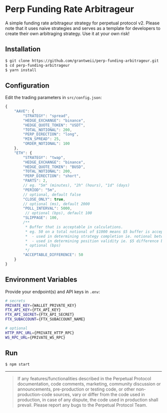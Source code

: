 # Perp Funding Rate Arbitrageur

A simple funding rate arbitrageur strategy for perpetual protocol v2. Please note that it uses naive strategies and serves as a template for developers to create their own arbitraging strategy. Use it at your own risk!

## Installation

```bash
$ git clone https://github.com/grantweii/perp-funding-arbitrageur.git
$ cd perp-funding-arbitrageur
$ yarn install
```

## Configuration

Edit the trading parameters in `src/config.json`:

```javascript
{
    "AAVE": {
        "STRATEGY": "spread",
        "HEDGE_EXCHANGE": "binance",
        "HEDGE_QUOTE_TOKEN": "USDT",
        "TOTAL_NOTIONAL": 200,
        "PERP_DIRECTION": "long",
        "MIN_SPREAD": 25,
        "ORDER_NOTIONAL": 100
    },
    "ETH": {
        "STRATEGY": "twap",
        "HEDGE_EXCHANGE": "binance",
        "HEDGE_QUOTE_TOKEN": "BUSD",
        "TOTAL_NOTIONAL": 200,
        "PERP_DIRECTION": "short",
        "PARTS": 2,
        // eg. "5m" (minutes), "2h" (hours), "1d" (days)
        "PERIOD": "5m",
        // optional, default false
        "CLOSE_ONLY": true,
        // optional (ms), default 2000
        "POLL_INTERVAL": 5000,
         // optional (bps), default 100
        "SLIPPAGE": 100,
        /**
         * Buffer that is acceptable in calculations.
         * eg. 50 on a total notional of $1000 means $5 buffer is acceptable.
         *  - used in determining strategy completion ie. notional between $995 and $1005 will be considered complete when OPENING
         *  - used in determining position validity ie. $5 difference between hedge notional and perp notional is still considered valid
         * optional (bps)
         */
        "ACCEPTABLE_DIFFERENCE": 50
    }
}
```

## Environment Variables

Provide your endpoint(s) and API keys in `.env`:

```bash
# secrets
PRIVATE_KEY={WALLET_PRIVATE_KEY}
FTX_API_KEY={FTX_API_KEY}
FTX_API_SECRET={FTX_API_SECRET}
FTX_SUBACCOUNT={FTX_SUBACCOUNT_NAME}

# optional
HTTP_RPC_URL={PRIVATE_HTTP_RPC}
WS_RPC_URL={PRIVATE_WS_RPC}
```

## Run

```bash
$ npm start
```

---

> If any features/functionalities described in the Perpetual Protocol documentation, code comments, marketing, community discussion or announcements, pre-production or testing code, or other non-production-code sources, vary or differ from the code used in production, in case of any dispute, the code used in production shall prevail. Please report any bugs to the Perpetual Protocol Team.